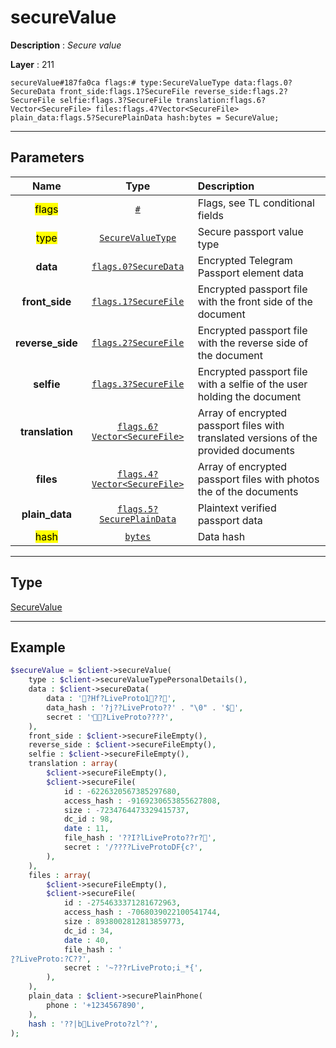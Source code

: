 # secureValue

**Description** : *Secure value*

**Layer** : 211

```tl
secureValue#187fa0ca flags:# type:SecureValueType data:flags.0?SecureData front_side:flags.1?SecureFile reverse_side:flags.2?SecureFile selfie:flags.3?SecureFile translation:flags.6?Vector<SecureFile> files:flags.4?Vector<SecureFile> plain_data:flags.5?SecurePlainData hash:bytes = SecureValue;
```

---

## Parameters

| Name | Type | Description |
| :---: | :---: | :--- |
| <mark>flags</mark> | [`#`](type/#) | Flags, see TL conditional fields |
| <mark>type</mark> | [`SecureValueType`](type/SecureValueType) | Secure passport value type |
| **data** | [`flags.0?SecureData`](type/SecureData) | Encrypted Telegram Passport element data |
| **front_side** | [`flags.1?SecureFile`](type/SecureFile) | Encrypted passport file with the front side of the document |
| **reverse_side** | [`flags.2?SecureFile`](type/SecureFile) | Encrypted passport file with the reverse side of the document |
| **selfie** | [`flags.3?SecureFile`](type/SecureFile) | Encrypted passport file with a selfie of the user holding the document |
| **translation** | [`flags.6?Vector<SecureFile>`](type/SecureFile) | Array of encrypted passport files with translated versions of the provided documents |
| **files** | [`flags.4?Vector<SecureFile>`](type/SecureFile) | Array of encrypted passport files with photos the of the documents |
| **plain_data** | [`flags.5?SecurePlainData`](type/SecurePlainData) | Plaintext verified passport data |
| <mark>hash</mark> | [`bytes`](type/bytes) | Data hash |

---

## Type

[SecureValue](type/SecureValue)

---

## Example

```php
$secureValue = $client->secureValue(
	type : $client->secureValueTypePersonalDetails(),
	data : $client->secureData(
		data : '?Hf?LiveProto1??',
		data_hash : '?j??LiveProto??' . "\0" . '$',
		secret : 'י?LiveProto????',
	),
	front_side : $client->secureFileEmpty(),
	reverse_side : $client->secureFileEmpty(),
	selfie : $client->secureFileEmpty(),
	translation : array(
		$client->secureFileEmpty(),
		$client->secureFile(
			id : -6226320567385297680,
			access_hash : -9169230653855627808,
			size : -7234764473329415737,
			dc_id : 98,
			date : 11,
			file_hash : '??I?lLiveProto??r?',
			secret : '/????LiveProtoDF{c?',
		),
	),
	files : array(
		$client->secureFileEmpty(),
		$client->secureFile(
			id : -2754633371281672963,
			access_hash : -7068039022100541744,
			size : 8938002812813859773,
			dc_id : 34,
			date : 40,
			file_hash : '
̱??LiveProto:?C??',
			secret : '~???rLiveProto;i_*{',
		),
	),
	plain_data : $client->securePlainPhone(
		phone : '+1234567890',
	),
	hash : '??|bLiveProto?zl^?',
);
```